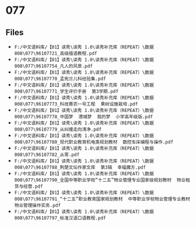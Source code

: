 # 077

## Files

- `F:/中文语料库/【01】读秀\读秀 1.0\读秀补充库（REPEAT）\数据008\077\96107721_高级缅语教程.pdf`
- `F:/中文语料库/【01】读秀\读秀 1.0\读秀补充库（REPEAT）\数据008\077\96107754_凡人的风景.pdf`
- `F:/中文语料库/【01】读秀\读秀 1.0\读秀补充库（REPEAT）\数据008\077\96107770_孟宪兰儿科经验集.pdf`
- `F:/中文语料库/【01】读秀\读秀 1.0\读秀补充库（REPEAT）\数据008\077\96107771_学生评价手册  第3学期.pdf`
- `F:/中文语料库/【01】读秀\读秀 1.0\读秀补充库（REPEAT）\数据008\077\96107773_科技惠农一号工程  果树设施栽培.pdf`
- `F:/中文语料库/【01】读秀\读秀 1.0\读秀补充库（REPEAT）\数据008\077\96107778_中国梦  港城梦  我的梦  小学高年级版.pdf`
- `F:/中文语料库/【01】读秀\读秀 1.0\读秀补充库（REPEAT）\数据008\077\96107779_从纠缠走向清净.pdf`
- `F:/中文语料库/【01】读秀\读秀 1.0\读秀补充库（REPEAT）\数据008\077\96107780_现代职业教育机电类规划教材  数控车床编程与操作.pdf`
- `F:/中文语料库/【01】读秀\读秀 1.0\读秀补充库（REPEAT）\数据008\077\96107782_从零.pdf`
- `F:/中文语料库/【01】读秀\读秀 1.0\读秀补充库（REPEAT）\数据008\077\96107788_荆楚文坛作家文库  第3辑  幸福魔方.pdf`
- `F:/中文语料库/【01】读秀\读秀 1.0\读秀补充库（REPEAT）\数据008\077\96107790_全国中等职业学校“十二五”物业管理专业国家级规划教材  物业租赁与经营.pdf`
- `F:/中文语料库/【01】读秀\读秀 1.0\读秀补充库（REPEAT）\数据008\077\96107791_“十二五”职业教育国家规划教材  中等职业学校物业管理专业教材  物业管理操作实务.pdf`
- `F:/中文语料库/【01】读秀\读秀 1.0\读秀补充库（REPEAT）\数据008\077\96107797_标准汉语口语教程.pdf`
